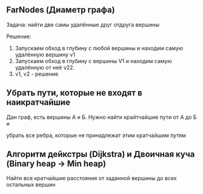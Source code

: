 ## FarNodes (Диаметр графа)
Задача: найти две самы удалённые друг отдруга вершины

Решение: 

1. Запускаем обход в глубину с любой вершины и находим самую удалённую вершину v1
1. Запускаем обход в глубину с вершины V1 и находим самую удалённую от неё v22.
1. v1, v2 - решение

## Убрать пути, которые не входят в наикратчайшие
Дан граф, есть вершины А и Б. Нужно найти крайтчайшие пути от А до Б и

убрать все ребра, которые не принадлежат этим кратчайшим путям


## Алгоритм дейкстры (Dijkstra) и Двоичная куча (Binary heap -> Min heap)
Найти все кратчайшие расстояния от заданной вершины до всех остальных вершин


